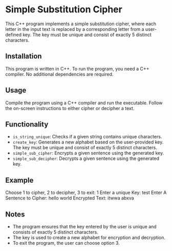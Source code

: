 # Simple Substitution Cipher

This C++ program implements a simple substitution cipher, where each letter in the input text is replaced by a corresponding letter from a user-defined key. The key must be unique and consist of exactly 5 distinct characters.

## Installation

This program is written in C++. To run the program, you need a C++ compiler. No additional dependencies are required.

## Usage

Compile the program using a C++ compiler and run the executable. Follow the on-screen instructions to either cipher or decipher a text.

## Functionality

- `is_string_unique`: Checks if a given string contains unique characters.
- `create_key`: Generates a new alphabet based on the user-provided key. The key must be unique and consist of exactly 5 distinct characters.
- `simple_sub_cipher`: Encrypts a given sentence using the generated key.
- `simple_sub_decipher`: Decrypts a given sentence using the generated key.

## Example

Choose 1 to cipher, 2 to decipher, 3 to exit: 1
Enter a unique Key: test
Enter A Sentence to Cipher: hello world
Encrypted Text: itwwa abxva

## Notes

- The program ensures that the key entered by the user is unique and consists of exactly 5 distinct characters.
- The key is used to create a new alphabet for encryption and decryption.
- To exit the program, the user can choose option 3.
